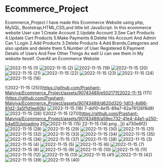 # Ecommerce_Project
Ecommerce_Project
I have made this Ecommerce Website using php, MySQL, Bootstrap,HTML,CSS,and little bit JavaScript.
In this ecommerce website User can 
1.Create Account 
2.Update Account
3.See Cart Products
4.Update Cart Products
5.Make Payments
6.Delete His Account
And Admin Can
1.Login
2.Add Products
3.Delete Products
4.Add Brands,Categories and also update and delete them
5.Number of User Registered
6.Payment Details of Users
And Few Other Things As well U can see them in My website iteself.
OverAll an Ecommerce Website

![2022-11-15 (1)](https://github.com/Prashant-Malviya/Ecommerce_Project/assets/90743489/fd593d9c-de90-46c9-8109-d93fc297664f)
![2022-11-15 (2)](https://github.com/Prashant-Malviya/Ecommerce_Project/assets/90743489/7a8800b4-4dd4-45ab-bb41-4aeed6c066d9)
![2022-11-15 (19)](https://github.com/Prashant-Malviya/Ecommerce_Project/assets/90743489/ab8b890b-dafc-4abb-b21b-8cb0f3fad279)
![2022-11-15 (20)](https://github.com/Prashant-Malviya/Ecommerce_Project/assets/90743489/8bfc311a-e010-4f8e-b2f2-ed205e7ad332)
![2022-11-15 (21)](https://github.com/Prashant-Malviya/Ecommerce_Project/assets/90743489/d0ffa402-2ca1-4717-b6f3-5807f69613f5)
![2022-11-15 (22)](https://github.com/Prashant-Malviya/Ecommerce_Project/assets/90743489/5e8e02b0-971e-4349-b2ac-6ffb854daa44)
![2022-11-15 (23)](https://github.com/Prashant-Malviya/Ecommerce_Project/assets/90743489/f995df46-ca10-4e7d-aa46-8a46fd4cce93)
![2022-11-15 (24)](https://github.com/Prashant-Malviya/Ecommerce_Project/assets/90743489/678881d3-4734-4efd-8a89-bc5fdc1000b2)![2022-11-15 (16)](https://github.com/Prashant-Malviya/Ecommerce_Project/assets/90743489/d1f8c1d7-5b0a-4ec5-929d-1e3ba5bc4806)

![2022-11-15 (25)](https://github.com/Prashant-Malviya/Ecommerce_Project/assets/90743489/e502171![2022-11-15 (17)](https://github.com/Prashant-Malviya/Ecommerce_Project/assets/90743489/d620d320-1d03-4d66-81d2-3a5f1d1ee60b)
![2022-11-15 (18)](https://github.com/Prashant-Malviya/Ecommerce_Project/assets/90743489/291f4d78-4b7b-44f0-98de-ac5aff19d122)
7-dd10-4e15-89a7-62a76126f8d8)
![2022-11-15 (26)](https://github.com/Prashant-Malviya/Ecommerce_Project/assets/90743489/11f30464-fee0-4698-a269-ff74fe9b315a)
![2022-11-15 (27)](https://github.com/Prashant-Malviya/Ecommerce_Project/assets/90743489/a59ec732-41e4-44e1-a250-b4a6![Uploading 20![2022-11-15 (15)](https://github.com/Prashant-Malviya/Ecommerce_Project/assets/90743489/ccb442fe-5a39-46a9-8f01-28a23098c65b)
22-11-15 (14).png…]()
a730e6f2)
![2022-11-15 (28)](https://github.com/Prashant-Malviya/Ecommerce_Project/assets/90743489/2cb23113-6a7e-4511-be27-f9e4f6bcb1e5)
![2022-11-15 (29)](https://github.com/Prashant-Malviya/Ecommerce_Project/assets/90743489/fbf9d0f8-142c-4f23-8b56-ac4dada9a2e0)
![2022-11-15 (30)](https://github.com/Prashant-Malviya/Ecommerce_Project/assets/90743489/76c8912a-6969-4910-b7a4-cc69560e6343)
![2022-11-15 (31)](https://github.com/Prashant-Malviya/Ecommerce_Project/assets/90743489/909f05b2-d231-4970-b6f0-c4b195a727d3)
![2022-11-15 (32)](https://github.com/Prashant-Malviya/Ecommerce_Project/assets/90743489/5bb5451d-616c-4411-870f-428615540d00)
![2022-11-15 (33)](https://github.com/Prashant-Malviya/Ecommerce_Project/assets/90743489/0032fbb8-1619-4443-8ae9-44962313458e)
![2022-11-15 (34)](https://github.com/Prashant-Malviya/Ecommerce_Project/assets/90743489/3684815e-373f-4095-b921-1bc59bb9927a)
![2022-11-15 (35)](https://github.com/Prashant-Malviya/Ecommerce_Project/assets/90743489/a248c177-c81d-43cb-ae37-ea8a3599b6ab)
![2022-11-15 (36)](https://github.com/Prashant-Malviya/Ecommerce_Project/assets/90743489/c353a176-014e-4afc-89fd-64097b00294c)
![2022-11-15 (37)](https://github.com/Prashant-Malviya/Ecommerce_Project/assets/90743489/a508e04f-5e4c-4314-9563-610e16a1342f)
![2022-11-15 (38)](https://github.com/Prashant-Malviya/Ecommerce_Project/assets/90743489/becf3d60-7ce8-47d3-89eb-983046c2bc1f)
![2022-11-15 (3)](https://github.com/Prashant-Malviya/Ecommerce_Project/assets/90743489/0e0f35ad-1772-4f62-92cc-9f2633bedccb)
![2022-11-15 (4)](https://github.com/Prashant-Malviya/Ecommerce_Project/assets/90743489/dc59a866-f0bd-4902-aa6e-6eb0babbd85e)
![2022-11-15 (5)](https://github.com/Prashant-Malviya/Ecommerce_Project/assets/90743489/2c771643-3e95-4847-98f9-21a0853b86ce)
![2022-11-15 (6)](https://github.com/Prashant-Malviya/Ecommerce_Project/assets/90743489/a0b01b4a-432e-4f8b-80b7-a91069b30e7d)
![2022-11-15 (7)](https://github.com/Prashant-Malviya/Ecommerce_Project/assets/90743489/e1544868-e235-4427-8960-1c3942be920e)
![2022-11-15 (8)](https://github.com/Prashant-Malviya/Ecommerce_Project/assets/90743489/ca02d416-a602-40eb-8327-7240dee1d2ec)
![2022-11-15 (9)](https://github.com/Prashant-Malviya/Ecommerce_Project/assets/90743489/402638e6-95ee-419a-9cf9-4e733bd27dc1)
![2022-11-15 (10)](https://github.com/Prashant-Malviya/Ecommerce_Project/assets/90743489/44397e28-2fb0-4865-a7a6-e2999e4ade17)
![2022-11-15 (11)](https://github.com/Prashant-Malviya/Ecommerce_Project/assets/90743489/a17453b9-42ef-4262-ac1a-c559c2d9322a)
![2022-11-15 (12)](https://github.com/Prashant-Malviya/Ecommerce_Project/assets/90743489/0df66d8f-57b9-4231-a6f3-6f5c7f9a26bf)
![2022-11-15 (13)](https://github.com/Prashant-Malviya/Ecommerce_Project/assets/90743489/b2934c54-0f9b-41d1-82be-8b28735e2b82)
![2022-11-15 (41)](https://github.com/Prashant-Malviya/Ecommerce_Project/assets/90743489/276181ac-74ff-41f2-b8d8-087f9fa83713)
![2022-11-15 (42)](https://github.com/Prashant-Malviya/Ecommerce_Project/assets/90743489/a6ac298b-0912-4352-9aa1-bc72143cb2a9)
![2022-11-15 (39)](https://github.com/Prashant-Malviya/Ecommerce_Project/assets/90743489/cd19ac4d-ac62-48b8-8dc7-5badb8a96c94)
![2022-11-15 (40)](https://github.com/Prashant-Malviya/Ecommerce_Project/assets/90743489/c59cc362-9f8a-4442-b681-8c81e447fa99)

